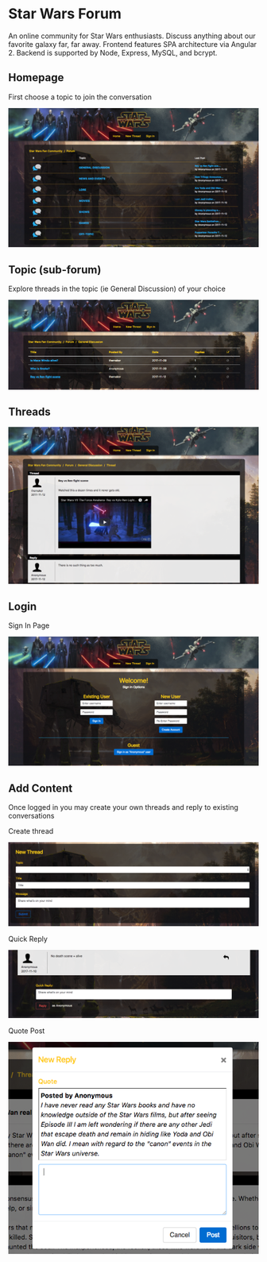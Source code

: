 # Star Wars Forum

An online community for Star Wars enthusiasts. Discuss anything about our favorite galaxy far, far away. Frontend features SPA architecture via Angular 2. Backend is supported by Node, Express, MySQL, and bcrypt.

## Homepage

First choose a topic to join the conversation

![home](https://github.com/bstiles13/Forum/blob/master/src/assets/screenshots/screenshot_homepage.png)

## Topic (sub-forum)

Explore threads in the topic (ie General Discussion) of your choice

![topic](https://github.com/bstiles13/Forum/blob/master/src/assets/screenshots/screenshot_topic.png)

## Threads

![thread](https://github.com/bstiles13/Forum/blob/master/src/assets/screenshots/screenshot_thread.png)

## Login

Sign In Page

![login](https://github.com/bstiles13/Forum/blob/master/src/assets/screenshots/screenshot_login.png)

## Add Content

Once logged in you may create your own threads and reply to existing conversations

Create thread

![newthread](https://github.com/bstiles13/Forum/blob/master/src/assets/screenshots/screenshot_newthread.png)

Quick Reply

![reply](https://github.com/bstiles13/Forum/blob/master/src/assets/screenshots/screenshot_reply.png)

Quote Post

![quote](https://github.com/bstiles13/Forum/blob/master/src/assets/screenshots/screenshot_quote.png)
